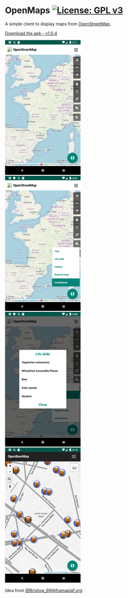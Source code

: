 # OpenMaps [![License: GPL v3](https://img.shields.io/badge/License-GPL%20v3-blue.svg)](https://www.gnu.org/licenses/gpl-3.0)

A simple client to display maps from [OpenStreetMap](https://www.openstreetmap.org).

[Download the apk - v1.0.4](https://framadrive.org/s/xak7f4rjMkYdWRd)

<img src="./img/img1.png" width="250">&nbsp;&nbsp;&nbsp;&nbsp;&nbsp;&nbsp;
<img src="./img/img2.png" width="250">&nbsp;&nbsp;&nbsp;&nbsp;&nbsp;&nbsp;
<img src="./img/img3.png" width="250">&nbsp;&nbsp;&nbsp;&nbsp;&nbsp;&nbsp;
<img src="./img/img4.png" width="250">&nbsp;&nbsp;&nbsp;&nbsp;&nbsp;&nbsp;

Idea from [@Bristow_69@framapiaf.org](https://framapiaf.org/@Bristow_69)